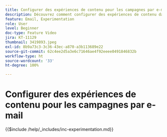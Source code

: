```yaml
---
title: Configurer des expériences de contenu pour les campagnes par e-mail
description: Découvrez comment configurer des expériences de contenu dans AJO pour un test A/B et explorer le contenu des e-mails qui répond le mieux aux objectifs de votre entreprise.
feature: Email, Experimentation
role: User
level: Beginner
doc-type: Feature Video
jira: KT-11129
thumbnail: 3419893.jpeg
exl-id: 8b9a73c3-3c36-43ec-a870-a3b113689e22
source-git-commit: 62c4ee2d5a3e6c71646ae4f92eeee0491846832b
workflow-type: ht
source-wordcount: '33'
ht-degree: 100%

---
```


# Configurer des expériences de contenu pour les campagnes par e-mail

{{$include /help/_includes/inc-experimentation.md}}

